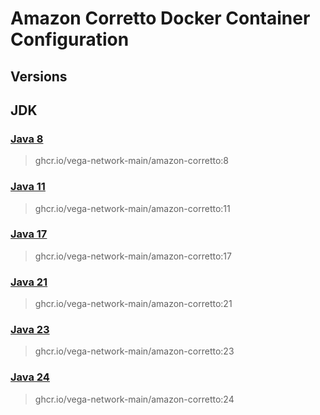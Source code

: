 # Amazon Corretto Docker Container Configuration

## Versions

## JDK

### [Java 8](https://github.com/vega-network-main/java-docker-images/tree/main/Amazon%20Corretto/8)
> ghcr.io/vega-network-main/amazon-corretto:8

### [Java 11](https://github.com/vega-network-main/java-docker-images/tree/main/Amazon%20Corretto/11)
> ghcr.io/vega-network-main/amazon-corretto:11

### [Java 17](https://github.com/vega-network-main/java-docker-images/tree/main/Amazon%20Corretto/17)
> ghcr.io/vega-network-main/amazon-corretto:17

### [Java 21](https://github.com/vega-network-main/java-docker-images/tree/main/Amazon%20Corretto/21)
> ghcr.io/vega-network-main/amazon-corretto:21

### [Java 23](https://github.com/vega-network-main/java-docker-images/tree/main/Amazon%20Corretto/23)
> ghcr.io/vega-network-main/amazon-corretto:23

### [Java 24](https://github.com/vega-network-main/java-docker-images/tree/main/Amazon%20Corretto/24)
> ghcr.io/vega-network-main/amazon-corretto:24